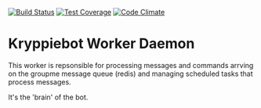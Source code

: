 [![Build Status](https://travis-ci.org/gfmurphy/kryppiebot_worker.svg?branch=master)](https://travis-ci.org/gfmurphy/kryppiebot_worker)
[![Test Coverage](https://codeclimate.com/github/gfmurphy/kryppiebot_worker/badges/coverage.svg)](https://codeclimate.com/github/gfmurphy/kryppiebot_worker)
[![Code Climate](https://codeclimate.com/github/gfmurphy/kryppiebot_worker/badges/gpa.svg)](https://codeclimate.com/github/gfmurphy/kryppiebot_worker)

# Kryppiebot Worker Daemon
This worker is repsonsible for processing messages and commands arrving on the groupme message queue (redis) and managing scheduled tasks that process messages.

It's the 'brain' of the bot.
